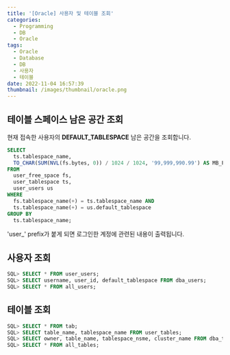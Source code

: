 ```yaml
---
title: '[Oracle] 사용자 및 테이블 조회'
categories:
  - Programming
  - DB
  - Oracle
tags:
  - Oracle
  - Database
  - DB
  - 사용자
  - 테이블
date: 2022-11-04 16:57:39
thumbnail: /images/thumbnail/oracle.png
---
```


## 테이블 스페이스 남은 공간 조회

현재 접속한 사용자의 **DEFAULT_TABLESPACE** 남은 공간을 조회합니다.

```sql
SELECT
  ts.tablespace_name,
  TO_CHAR(SUM(NVL(fs.bytes, 0)) / 1024 / 1024, '99,999,990.99') AS MB_FREE
FROM
  user_free_space fs,
  user_tablespace ts,
  user_users us
WHERE
  fs.tablespace_name(+) = ts.tablespace_name AND
  ts.tablespace_name(+) = us.default_tablespace
GROUP BY
  ts.tablespace_name;
```

'user\_' prefix가 붙게 되면 로그인한 계정에 관련된 내용이 출력됩니다.

## 사용자 조회

```sql
SQL> SELECT * FROM user_users;
SQL> SELECT username, user_id, default_tablespace FROM dba_users;
SQL> SELECT * FROM all_users;
```

## 테이블 조회

```sql
SQL> SELECT * FROM tab;
SQL> SELECT table_name, tablespace_name FROM user_tables;
SQL> SELECT owner, table_name, tablespace_nsme, cluster_name FROM dba_tables;
SQL> SELECT * FROM all_tables;
```
